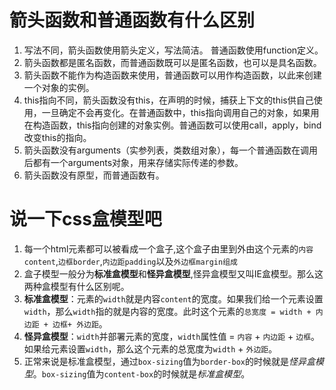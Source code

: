 # 箭头函数和普通函数有什么区别

1. 写法不同，箭头函数使用箭头定义，写法简洁。 普通函数使用function定义。
2. 箭头函数都是匿名函数，而普通函数既可以是匿名函数，也可以是具名函数。
3. 箭头函数不能作为构造函数来使用，普通函数可以用作构造函数，以此来创建一个对象的实例。
4. this指向不同，箭头函数没有this，在声明的时候，捕获上下文的this供自己使用，一旦确定不会再变化。在普通函数中，this指向调用自己的对象，如果用在构造函数，this指向创建的对象实例。普通函数可以使用call，apply，bind改变this的指向。
5. 箭头函数没有arguments（实参列表，类数组对象），每一个普通函数在调用后都有一个arguments对象，用来存储实际传递的参数。
6. 箭头函数没有原型，而普通函数有。


# 说一下css盒模型吧

1. 每一个html元素都可以被看成一个盒子,这个盒子由里到外由这个元素的`内容content`,`边框border`,`内边距padding`以及`外边框margin组成`
2. 盒子模型一般分为**标准盒模型**和**怪异盒模型**,怪异盒模型又叫IE盒模型。那么这两种盒模型有什么区别呢。
3. **标准盒模型**：元素的`width`就是内容`content`的宽度。如果我们给一个元素设置`width`，那么`width`指的就是内容的宽度。此时这个元素的`总宽度 = width + 内边距 + 边框+ 外边距`。
4. **怪异盒模型**：`width`并部署元素的宽度，`width`属性值 = `内容` + `内边距` + `边框`。如果给元素设置`width`，那么这个元素的总宽度为`width` + `外边距`。
5. 正常来说是标准盒模型，通过`box-sizing`值为`border-box`的时候就是*怪异盒模型*。`box-sizing`值为`content-box`的时候就是*标准盒模型*。
